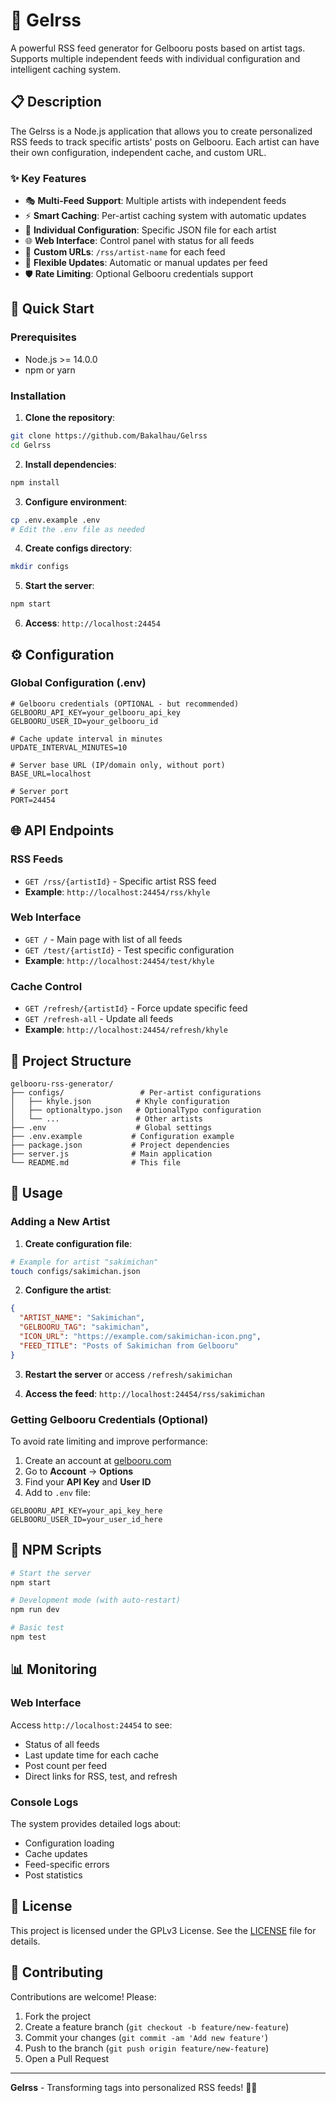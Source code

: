 # 🎨 Gelrss

A powerful RSS feed generator for Gelbooru posts based on artist tags. Supports multiple independent feeds with individual configuration and intelligent caching system.

## 📋 Description

The Gelrss is a Node.js application that allows you to create personalized RSS feeds to track specific artists' posts on Gelbooru. Each artist can have their own configuration, independent cache, and custom URL.

### ✨ Key Features

- 🎭 **Multi-Feed Support**: Multiple artists with independent feeds
- ⚡ **Smart Caching**: Per-artist caching system with automatic updates
- 🔧 **Individual Configuration**: Specific JSON file for each artist
- 🌐 **Web Interface**: Control panel with status for all feeds
- 📱 **Custom URLs**: `/rss/artist-name` for each feed
- 🔄 **Flexible Updates**: Automatic or manual updates per feed
- 🛡️ **Rate Limiting**: Optional Gelbooru credentials support

## 🚀 Quick Start

### Prerequisites
- Node.js >= 14.0.0
- npm or yarn

### Installation

1. **Clone the repository**:
```bash
git clone https://github.com/Bakalhau/Gelrss
cd Gelrss
```

2. **Install dependencies**:
```bash
npm install
```

3. **Configure environment**:
```bash
cp .env.example .env
# Edit the .env file as needed
```

4. **Create configs directory**:
```bash
mkdir configs
```

5. **Start the server**:
```bash
npm start
```

6. **Access**: `http://localhost:24454`

## ⚙️ Configuration

### Global Configuration (.env)

```env
# Gelbooru credentials (OPTIONAL - but recommended)
GELBOORU_API_KEY=your_gelbooru_api_key
GELBOORU_USER_ID=your_gelbooru_id

# Cache update interval in minutes
UPDATE_INTERVAL_MINUTES=10

# Server base URL (IP/domain only, without port)
BASE_URL=localhost

# Server port
PORT=24454

```
## 🌐 API Endpoints

### RSS Feeds
- `GET /rss/{artistId}` - Specific artist RSS feed
- **Example**: `http://localhost:24454/rss/khyle`

### Web Interface
- `GET /` - Main page with list of all feeds
- `GET /test/{artistId}` - Test specific configuration
- **Example**: `http://localhost:24454/test/khyle`

### Cache Control
- `GET /refresh/{artistId}` - Force update specific feed
- `GET /refresh-all` - Update all feeds
- **Example**: `http://localhost:24454/refresh/khyle`

## 📁 Project Structure

```
gelbooru-rss-generator/
├── configs/                 # Per-artist configurations
│   ├── khyle.json          # Khyle configuration
│   ├── optionaltypo.json   # OptionalTypo configuration
│   └── ...                 # Other artists
├── .env                    # Global settings
├── .env.example           # Configuration example
├── package.json           # Project dependencies
├── server.js              # Main application
└── README.md              # This file
```

## 🎯 Usage

### Adding a New Artist

1. **Create configuration file**:
```bash
# Example for artist "sakimichan"
touch configs/sakimichan.json
```

2. **Configure the artist**:
```json
{
  "ARTIST_NAME": "Sakimichan",
  "GELBOORU_TAG": "sakimichan",
  "ICON_URL": "https://example.com/sakimichan-icon.png",
  "FEED_TITLE": "Posts of Sakimichan from Gelbooru"
}
```

3. **Restart the server** or access `/refresh/sakimichan`

4. **Access the feed**: `http://localhost:24454/rss/sakimichan`

### Getting Gelbooru Credentials (Optional)

To avoid rate limiting and improve performance:

1. Create an account at [gelbooru.com](https://gelbooru.com)
2. Go to **Account** → **Options**
3. Find your **API Key** and **User ID**
4. Add to `.env` file:
```env
GELBOORU_API_KEY=your_api_key_here
GELBOORU_USER_ID=your_user_id_here
```

## 🔧 NPM Scripts

```bash
# Start the server
npm start

# Development mode (with auto-restart)
npm run dev

# Basic test
npm test
```

## 📊 Monitoring

### Web Interface
Access `http://localhost:24454` to see:
- Status of all feeds
- Last update time for each cache
- Post count per feed
- Direct links for RSS, test, and refresh

### Console Logs
The system provides detailed logs about:
- Configuration loading
- Cache updates
- Feed-specific errors
- Post statistics

## 📄 License

This project is licensed under the GPLv3 License. See the [LICENSE](LICENSE) file for details.

## 🤝 Contributing

Contributions are welcome! Please:

1. Fork the project
2. Create a feature branch (`git checkout -b feature/new-feature`)
3. Commit your changes (`git commit -am 'Add new feature'`)
4. Push to the branch (`git push origin feature/new-feature`)
5. Open a Pull Request

---

**Gelrss** - Transforming tags into personalized RSS feeds! 🎨✨
